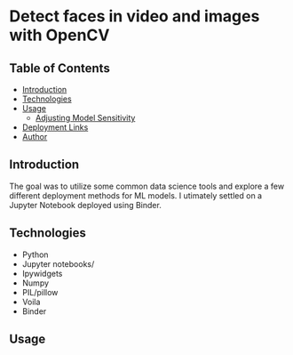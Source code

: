 # Detect faces in video and images with OpenCV
## Table of Contents
* [Introduction](#introduction)
* [Technologies](#technologies)
* [Usage](#usage)
  * [Adjusting Model Sensitivity](#adjusting-model-sensitivity)
* [Deployment Links](#deployment-links) 
* [Author](#author-/--zachary-seitz)

## Introduction
The goal was to utilize some common data science tools and explore a few different deployment methods for ML models. I utimately settled on a Jupyter Notebook deployed using Binder.

## Technologies
* Python
* Jupyter notebooks/
* Ipywidgets
* Numpy
* PIL/pillow
* Voila
* Binder

## Usage
